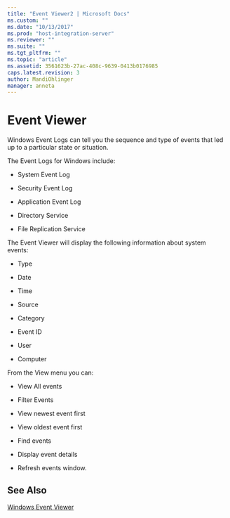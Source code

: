 ```yaml
---
title: "Event Viewer2 | Microsoft Docs"
ms.custom: ""
ms.date: "10/13/2017"
ms.prod: "host-integration-server"
ms.reviewer: ""
ms.suite: ""
ms.tgt_pltfrm: ""
ms.topic: "article"
ms.assetid: 3561623b-27ac-408c-9639-0413b0176985
caps.latest.revision: 3
author: MandiOhlinger
manager: anneta
---
```

# Event Viewer
Windows Event Logs can tell you the sequence and type of events that led up to a particular state or situation.  
  
 The Event Logs for Windows include:  
  
-   System Event Log  
  
-   Security Event Log  
  
-   Application Event Log  
  
-   Directory Service  
  
-   File Replication Service  
  
 The Event Viewer will display the following information about system events:  
  
-   Type  
  
-   Date  
  
-   Time  
  
-   Source  
  
-   Category  
  
-   Event ID  
  
-   User  
  
-   Computer  
  
 From the View menu you can:  
  
-   View All events  
  
-   Filter Events  
  
-   View newest event first  
  
-   View oldest event first  
  
-   Find events  
  
-   Display event details  
  
-   Refresh events window.  
  
## See Also  
 [Windows Event Viewer](../core/windows-event-viewer.md)